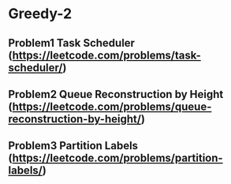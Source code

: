 # Greedy-2

## Problem1 Task Scheduler (https://leetcode.com/problems/task-scheduler/)

## Problem2 Queue Reconstruction by Height (https://leetcode.com/problems/queue-reconstruction-by-height/)


## Problem3 Partition Labels (https://leetcode.com/problems/partition-labels/)

